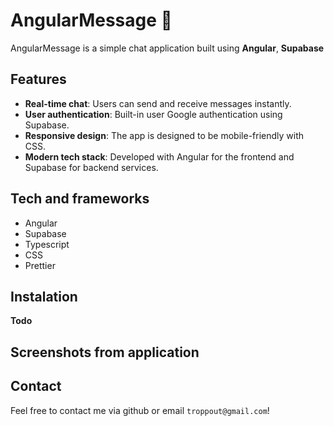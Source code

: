 # AngularMessage 💬

AngularMessage is a simple chat application built using **Angular**, **Supabase**

## Features

- **Real-time chat**: Users can send and receive messages instantly.
- **User authentication**: Built-in user Google authentication using Supabase.
- **Responsive design**: The app is designed to be mobile-friendly with CSS.
- **Modern tech stack**: Developed with Angular for the frontend and Supabase for backend services.

## Tech and frameworks

- Angular
- Supabase
- Typescript
- CSS
- Prettier

## Instalation

**Todo**

## Screenshots from application

## Contact

Feel free to contact me via github or email `troppout@gmail.com`!
